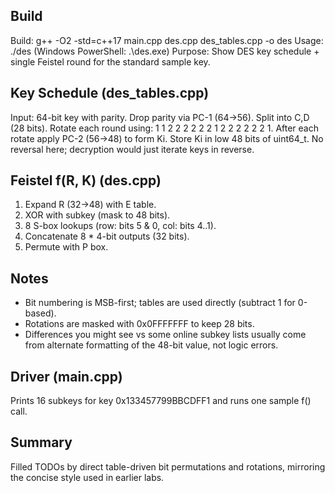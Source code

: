 ## Build
Build: g++ -O2 -std=c++17 main.cpp des.cpp des_tables.cpp -o des
Usage: ./des (Windows PowerShell: .\des.exe)
Purpose: Show DES key schedule + single Feistel round for the standard sample key.

## Key Schedule (des_tables.cpp)
Input: 64-bit key with parity. Drop parity via PC-1 (64->56). Split into C,D (28 bits).
Rotate each round using: 1 1 2 2 2 2 2 2 1 2 2 2 2 2 2 1.
After each rotate apply PC-2 (56->48) to form Ki. Store Ki in low 48 bits of uint64_t.
No reversal here; decryption would just iterate keys in reverse.

## Feistel f(R, K) (des.cpp)
1. Expand R (32->48) with E table.
2. XOR with subkey (mask to 48 bits).
3. 8 S-box lookups (row: bits 5 & 0, col: bits 4..1).
4. Concatenate 8 * 4-bit outputs (32 bits).
5. Permute with P box.

## Notes
- Bit numbering is MSB-first; tables are used directly (subtract 1 for 0-based).
- Rotations are masked with 0x0FFFFFFF to keep 28 bits.
- Differences you might see vs some online subkey lists usually come from alternate formatting of the 48-bit value, not logic errors.

## Driver (main.cpp)
Prints 16 subkeys for key 0x133457799BBCDFF1 and runs one sample f() call.

## Summary
Filled TODOs by direct table-driven bit permutations and rotations, mirroring the concise style used in earlier labs.
